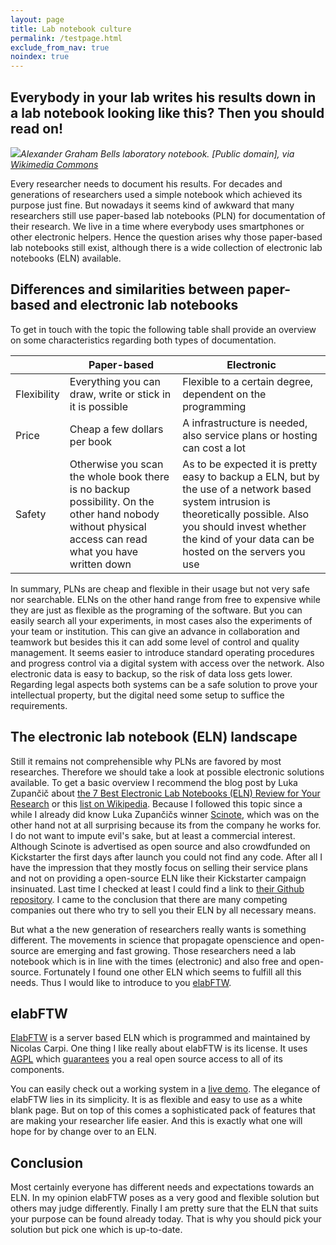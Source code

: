 ```yaml
---
layout: page
title: Lab notebook culture
permalink: /testpage.html
exclude_from_nav: true
noindex: true
---
```


## Everybody in your lab writes his results down in a lab notebook looking like this? Then you should read on!

<span class="image left"><img src="{{ site.url }}/images/fulls/2016-08-09_Bell-Notebook.jpg">*Alexander Graham Bells laboratory notebook. [Public domain], via [Wikimedia Commons](https://commons.wikimedia.org/wiki/File:AGBell_Notebook.jpg)*</span>

Every researcher needs to document his results. For decades and generations of researchers used a simple notebook which achieved its purpose just fine. But nowadays it seems kind of awkward that many researchers still use paper-based lab notebooks (PLN) for documentation of their research. We live in a time where everybody uses smartphones or other electronic helpers. Hence the question arises why those paper-based lab notebooks still exist, although there is a wide collection of electronic lab notebooks (ELN) available. <!--more-->

## Differences and similarities between paper-based and electronic lab notebooks

To get in touch with the topic the following table shall provide an overview on some characteristics regarding both types of documentation.

| | Paper-based | Electronic |
|-|-----|-----|
| Flexibility | Everything you can draw, write or stick in it is possible | Flexible to a certain degree, dependent on the programming
| Price | Cheap a few dollars per book | A infrastructure is needed, also service plans or hosting can cost a lot
| Safety | Otherwise you scan the whole book there is no backup possibility. On the other hand nobody without physical access can read what you have written down  |  As to be expected it is pretty easy to backup a ELN, but by the use of a network based system intrusion is theoretically possible. Also you should invest whether the kind of your data can be hosted on the servers you use

In summary, PLNs are cheap and flexible in their usage but not very safe nor searchable. ELNs on the other hand range from free to expensive while they are just as flexible as the programing of the software. But you can easily search all your experiments, in most cases also the experiments of your team or institution. This can give an advance in collaboration and teamwork but besides this it can add some level of control and quality management. It seems easier to introduce standard operating procedures and progress control via a digital system with access over the network. Also electronic data is easy to backup, so the risk of data loss gets lower. Regarding legal aspects both systems can be a safe solution to prove your intellectual property, but the digital need some setup to suffice the requirements. 

## The electronic lab notebook (ELN) landscape

Still it remains not comprehensible why PLNs are favored by most researches. Therefore we should take a look at possible electronic solutions available. To get a basic overview I recommend the blog post by Luka Zupančič about [the 7 Best Electronic Lab Notebooks (ELN) Review for Your Research](http://splice-bio.com/the-7-best-electronic-lab-notebooks-eln-for-your-research/) or this [list on Wikipedia](https://en.wikipedia.org/wiki/List_of_ELN_software_packages). Because I followed this topic since a while I already did know Luka Zupančičs winner [Scinote](http://scinote.net/), which was on the other hand not at all surprising because its from the company he works for. I do not want to impute evil's sake, but at least a commercial interest. Although Scinote is advertised as open source and also crowdfunded on Kickstarter the first days after launch you could not find any code. After all I have the impression that they mostly focus on selling their service plans and not on providing a open-source ELN like their Kickstarter campaign insinuated. Last time I checked at least I could find a link to [their Github repository](https://github.com/biosistemika/scinote-web). I came to the conclusion that there are many competing companies out there who try to sell you their ELN by all necessary means.

But what a the new generation of researchers really wants is something different. The movements in science that propagate openscience and open-source are emerging and fast growing. Those researchers need a lab notebook which is in line with the times (electronic) and also free and open-source. Fortunately I found one other ELN which seems to fulfill all this needs. Thus I would like to introduce to you [elabFTW](http://www.elabftw.net/). 

## elabFTW

[ElabFTW](http://www.elabftw.net/) is a server based ELN which is programmed and maintained by Nicolas Carpi. One thing I like really about elabFTW is its license. It uses [AGPL](https://www.gnu.org/licenses/agpl-3.0.en.html) which [guarantees](http://choosealicense.com/licenses/agpl-3.0/) you a real open source access to all of its components. 

You can easily check out a working system in a [live demo](https://demo.elabftw.net/login.php). The elegance of elabFTW lies in its simplicity. It is as flexible and easy to use as a white blank page. But on top of this comes a sophisticated pack of features that are making your researcher life easier. And this is exactly what one will hope for by change over to an ELN.

## Conclusion

Most certainly everyone has different needs and expectations towards an ELN. In my opinion elabFTW poses as a very good and flexible solution but others may judge differently. Finally I am pretty sure that the ELN that suits your purpose can be found already today. That is why you should pick your solution but pick one which is up-to-date.
